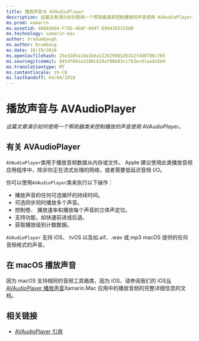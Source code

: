 ```yaml
---
title: 播放声音与 AVAudioPlayer
description: 这篇文章演示如何使用一个帮助器类来控制播放的声音使用 AVAudioPlayer。
ms.prod: xamarin
ms.assetid: 4A683A94-F75D-4EAF-8497-E9443653250B
ms.technology: xamarin-mac
author: bradumbaugh
ms.author: brumbaug
ms.date: 10/19/2016
ms.openlocfilehash: 25e3285a1da1b6a112629001d5412fdd0788c705
ms.sourcegitcommit: 945df041e2180cb20af08b83cc703ecd1aedc6b0
ms.translationtype: MT
ms.contentlocale: zh-CN
ms.lasthandoff: 04/04/2018
---
```

# <a name="playing-sound-with-avaudioplayer"></a>播放声音与 AVAudioPlayer

_这篇文章演示如何使用一个帮助器类来控制播放的声音使用 AVAudioPlayer。_

## <a name="about-the-avaudioplayer"></a>有关 AVAudioPlayer

`AVAudioPlayer`类用于播放音频数据从内存或文件。 Apple 建议使用此类播放音频应用程序中，除非你正在流式处理的网络，或者需要低延迟音频 I/O。

你可以使用`AVAudioPlayer`类来执行以下操作：

- 播放声音的任何可选循环的持续时间。
- 可选同步同时播放多个声音。
- 控制卷、 播放速率和播放每个声音的立体声定位。
- 支持功能，如快速前进或后退。
- 获取播放级别计数数据。

`AVAudioPlayer` 支持 iOS、 tvOS 以及如.aif、.wav 或.mp3 macOS 提供的任何音频格式的声音。

## <a name="playing-sounds-in-macos"></a>在 macOS 播放声音

因为 macOS 支持相同的音频工具箱类，因为 iOS，请参阅我们的 iOS[与 AVAudioPlayer 播放声音](https://developer.xamarin.com/recipes/ios/media/sound/avaudioplayer/)Xamarin.Mac 应用中的播放音频的完整详细信息的文档。



## <a name="related-links"></a>相关链接

- [AVAudioPlayer 引用](https://developer.apple.com/documentation/avfoundation/avaudioplayer)
